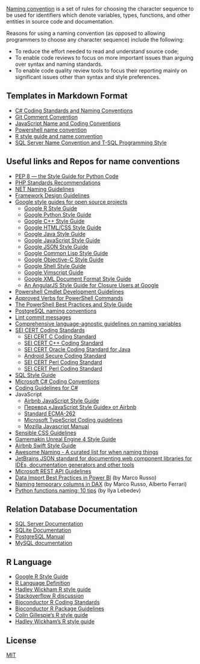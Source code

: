 [Naming convention][99] is a set of rules for choosing the character sequence to be used for identifiers which denote variables, types, functions, and other entities in source code and documentation.

Reasons for using a naming convention (as opposed to allowing programmers to choose any character sequence) include the following:
 - To reduce the effort needed to read and understand source code;
 - To enable code reviews to focus on more important issues than arguing over syntax and naming standards.
 - To enable code quality review tools to focus their reporting mainly on significant issues other than syntax and style preferences.

[99]:https://en.wikipedia.org/wiki/Naming_convention_(programming)


## Templates in Markdown Format
 - [C# Coding Standards and Naming Conventions](C%23%20Coding%20Standards%20and%20Naming%20Conventions.md)
 - [Git Comment Convention](Git%20Comment%20Convention.md)
 - [JavaScript Name and Coding Conventions](JavaScript%20Name%20and%20Coding%20Conventions.md)
 - [Powershell name convention](Powershell.md)
 - [R style guide and name convention](R%20style%20uide%20and%20name%20convention.md)
 - [SQL Server Name Convention and T-SQL Programming Style](SQL%20Server%20Name%20Convention%20and%20T-SQL%20Programming%20Style.md)


## Useful links and Repos for name conventions
 - [PEP 8 — the Style Guide for Python Code](https://pep8.org/)
 - [PHP Standards Recommendations](https://www.php-fig.org/psr/)
 - [NET Naming Guidelines](https://docs.microsoft.com/en-us/dotnet/standard/design-guidelines/naming-guidelines)
 - [Framework Design Guidelines](https://docs.microsoft.com/dotnet/standard/design-guidelines)
 - [Google style guides for open source projects](https://github.com/google/styleguide)
   - [Google R Style Guide][3]
   - [Google Python Style Guide](https://github.com/google/styleguide/blob/gh-pages/pyguide.md)
   - [Google C++ Style Guide](https://google.github.io/styleguide/cppguide.html)
   - [Google HTML/CSS Style Guide](https://google.github.io/styleguide/htmlcssguide.html)
   - [Google Java Style Guide](https://google.github.io/styleguide/javaguide.html)
   - [Google JavaScript Style Guide](https://google.github.io/styleguide/jsguide.html)
   - [Google JSON Style Guide](https://google.github.io/styleguide/jsoncstyleguide.xml)
   - [Google Common Lisp Style Guide](https://google.github.io/styleguide/lispguide.xml)
   - [Google Objective-C Style Guide](https://github.com/google/styleguide/blob/gh-pages/objcguide.md)
   - [Google Shell Style Guide](https://google.github.io/styleguide/shell.xml)
   - [Google Vimscript Guide](https://google.github.io/styleguide/vimscriptfull.xml)
   - [Google XML Document Format Style Guide](https://google.github.io/styleguide/xmlstyle.html)
   - [An AngularJS Style Guide for Closure Users at Google](https://google.github.io/styleguide/angularjs-google-style.html)  
 - [Powershell Cmdlet Development Guidelines](https://docs.microsoft.com/powershell/scripting/developer/cmdlet/cmdlet-development-guidelines)
 - [Approved Verbs for PowerShell Commands](https://docs.microsoft.com/powershell/scripting/developer/cmdlet/approved-verbs-for-windows-powershell-commands)
 - [The PowerShell Best Practices and Style Guide](https://github.com/PoshCode/PowerShellPracticeAndStyle)
 - [PostgreSQL naming conventions](https://stackoverflow.com/q/2878248/2298061)
 - [Lint commit messages](https://github.com/conventional-changelog/commitlint)
 - [Comprehensive language-agnostic guidelines on naming variables](https://github.com/kettanaito/naming-cheatsheet)
 - [SEI CERT Coding Standards](https://wiki.sei.cmu.edu/confluence/display/HOME)
   - [SEI CERT C Coding Standard](https://wiki.sei.cmu.edu/confluence/display/c/SEI+CERT+C+Coding+Standard)
   - [SEI CERT C++ Coding Standard](https://wiki.sei.cmu.edu/confluence/pages/viewpage.action?pageId=88046682)
   - [SEI CERT Oracle Coding Standard for Java](https://wiki.sei.cmu.edu/confluence/display/java/SEI+CERT+Oracle+Coding+Standard+for+Java)
   - [Android Secure Coding Standard](https://wiki.sei.cmu.edu/confluence/display/android/Android+Secure+Coding+Standard)
   - [SEI CERT Perl Coding Standard](https://wiki.sei.cmu.edu/confluence/display/perl/SEI+CERT+Perl+Coding+Standard)
   - [SEI CERT Perl Coding Standard](https://wiki.sei.cmu.edu/confluence/display/perl/SEI+CERT+Perl+Coding+Standard)
 - [SQL Style Guide](https://www.sqlstyle.guide)
 - [Microsoft C# Coding Conventions](https://docs.microsoft.com/en-us/dotnet/csharp/programming-guide/inside-a-program/coding-conventions)
 - [Coding Guidelines for C#](https://github.com/justinamiller/Coding-Standards)
 - JavaScript
    - [Airbnb JavaScript Style Guide](https://github.com/airbnb/javascript)
    - [Перевод «JavaScript Style Guide» от Airbnb](https://github.com/leonidlebedev/javascript-airbnb)
    - [Standard ECMA-262](http://www.ecma-international.org/publications/standards/Ecma-262.htm)
    - [Microsoft TypeScript Coding guidelines](https://github.com/Microsoft/TypeScript/wiki/Coding-guidelines)
    - [Mozilla Javascript Manual](https://developer.mozilla.org/en-US/docs/Web/JavaScript)
 - [Sensible CSS Guidelines](https://github.com/chris-pearce/css-guidelines)
 - [Gamemakin Unreal Engine 4 Style Guide](https://github.com/Allar/ue4-style-guide)
 - [Airbnb Swift Style Guide](https://github.com/airbnb/swift)
 - [Awesome Naming - A curated list for when naming things](https://github.com/gruhn/awesome-naming)
 - [JetBrains JSON standard for documenting web component libraries for IDEs, documentation generators and other tools](https://github.com/JetBrains/web-types)
 - [Microsoft REST API Guidelines](https://github.com/microsoft/api-guidelines/blob/vNext/Guidelines.md)
 - [Data Import Best Practices in Power BI](https://www.sqlbi.com/articles/data-import-best-practices-in-power-bi/) (by Marco Russo)
 - [Naming temporary columns in DAX](https://www.sqlbi.com/articles/naming-temporary-columns-in-dax/) (by Marco Russo, Alberto Ferrari)
 - [Python functions naming: 10 tips](https://melevir.medium.com/python-functions-naming-tips-376f12549f9) (by Ilya Lebedev)


## Relation Database Documentation
 - [SQL Server Documentation](https://docs.microsoft.com/sql/sql-server/sql-server-technical-documentation)
 - [SQLite Documentation](https://www.sqlite.org/docs.html)
 - [PostgreSQL Manual](http://www.postgresql.org/docs/current/static/)
 - [MySQL documentation](http://docs.oracle.com/cd/E17952_01/index.html)


## R Language
 - [Google R Style Guide][3]
 - [R Language Definition](http://cran.r-project.org/doc/manuals/R-lang.html)
 - [Hadley Wickham R style guide](http://r-pkgs.had.co.nz/style.html)
 - [Stackoverflow R discussion](http://stackoverflow.com/questions/10013545/are-there-any-official-naming-conventions-for-r)
 - [Bioconductor R Coding Standards](http://bioconductor.org/developers/how-to/coding-style/)
 - [Bioconductor R Package Guidelines](http://bioconductor.org/developers/package-guidelines/)
 - [Colin Gillespie’s R style guide](http://csgillespie.wordpress.com/2010/11/23/r-style-guide/)
 - [Hadley Wickham’s R style guide](http://stat405.had.co.nz/r-style.html)

## License
[MIT](/LICENSE)

[3]:https://google.github.io/styleguide/Rguide.xml

